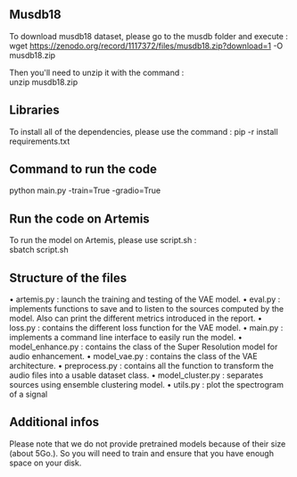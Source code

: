 ## Musdb18
To download musdb18 dataset, please go to the musdb folder and execute :  
wget https://zenodo.org/record/1117372/files/musdb18.zip?download=1 -O musdb18.zip

Then you'll need to unzip it with the command :  
unzip musdb18.zip

## Libraries

To install all of the dependencies, please use the command : 
pip -r install requirements.txt

## Command to run the code

python main.py -train=True -gradio=True

## Run the code on Artemis

To run the model on Artemis, please use script.sh :   
sbatch script.sh


## Structure of the files

• artemis.py : launch the training and testing of the VAE model.
• eval.py : implements functions to save and to listen to the sources computed by the model. Also can print the different metrics introduced in the report. 
• loss.py : contains the different loss function for the VAE model.
• main.py : implements a command line interface to easily run the model.
• model_enhance.py : contains the class of the Super Resolution model for audio enhancement.
• model_vae.py : contains the class of the VAE architecture.
• preprocess.py : contains all the function to transform the audio files into a usable dataset class.
• model_cluster.py : separates sources using ensemble clustering model.
• utils.py : plot the spectrogram of a signal


## Additional infos

Please note that we do not provide pretrained models because of their size (about 5Go.). So you will need to train and ensure that you have enough space on your disk.
